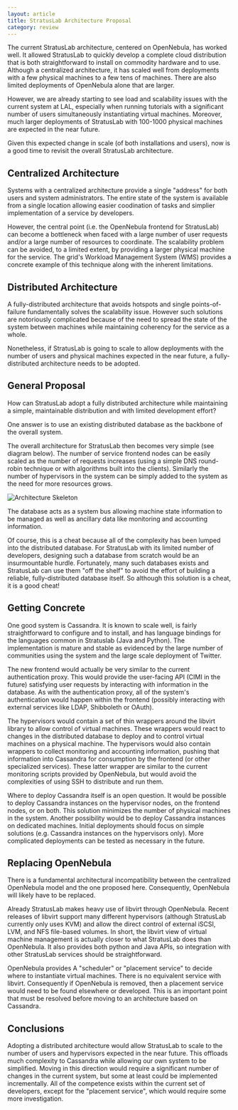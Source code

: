 ```yaml
---
layout: article
title: StratusLab Architecture Proposal
category: review
---
```


The current StratusLab architecture, centered on OpenNebula, has
worked well.  It allowed StratusLab to quickly develop a complete
cloud distribution that is both straightforward to install on
commodity hardware and to use.  Although a centralized architecture,
it has scaled well from deployments with a few physical machines to a
few tens of machines.  There are also limited deployments of
OpenNebula alone that are larger. 

However, we are already starting to see load and scalability issues
with the current system at LAL, especially when running tutorials with
a significant number of users simultaneously instantiating virtual
machines.  Moreover, much larger deployments of StratusLab with
100-1000 physical machines are expected in the near future.

Given this expected change in scale (of both installations and users),
now is a good time to revisit the overall StratusLab architecture.


Centralized Architecture
------------------------

Systems with a centralized architecture provide a single "address" for
both users and system administrators.  The entire state of the system
is available from a single location allowing easier coodination of
tasks and simplier implementation of a service by developers.

However, the central point (i.e. the OpenNebula frontend for
StratusLab) can become a bottleneck when faced with a large number of
user requests and/or a large number of resources to coordinate.  The
scalability problem can be avoided, to a limited extent, by providing
a larger physical machine for the service.  The grid's Workload
Management System (WMS) provides a concrete example of this technique
along with the inherent limitations.  


Distributed Architecture
------------------------

A fully-distributed architecture that avoids hotspots and single
points-of-failure fundamentally solves the scalability issue.  However
such solutions are notoriously complicated because of the need to
spread the state of the system between machines while maintaining
coherency for the service as a whole.

Nonetheless, if StratusLab is going to scale to allow deployments with
the number of users and physical machines expected in the near future,
a fully-distributed architecture needs to be adopted.


General Proposal
----------------

How can StratusLab adopt a fully distributed architecture while
maintaining a simple, maintainable distribution and with limited
development effort?

One answer is to use an existing distributed database as the backbone
of the overall system.

The overall architecture for StratusLab then becomes very simple (see
diagram below).  The number of service frontend nodes can be easily
scaled as the number of requests increases (using a simple DNS
round-robin technique or with algorithms built into the clients).
Similarly the number of hypervisors in the system can be simply added
to the system as the need for more resources grows.

![Architecture Skeleton][arch]

The database acts as a system bus allowing machine state information
to be managed as well as ancillary data like monitoring and accounting
information. 

Of course, this is a cheat because all of the complexity has been
lumped into the distributed database.  For StratusLab with its limited
number of developers, designing such a database from scratch would be
an insurmountable hurdle.  Fortunately, many such databases exists and
StratusLab can use them "off the shelf" to avoid the effort of
building a reliable, fully-distributed database itself.  So although
this solution is a cheat, it is a good cheat! 


Getting Concrete
----------------

One good system is Cassandra.  It is known to scale well, is fairly
straightforward to configure and to install, and has language bindings
for the languages common in Stratuslab (Java and Python).  The
implementation is mature and stable as evidenced by the large number
of communities using the system and the large scale deployment of
Twitter. 

The new frontend would actually be very similar to the current
authentication proxy.  This would provide the user-facing API (CIMI in
the future) satisfying user requests by interacting with information
in the database.  As with the authentication proxy, all of the
system's authentication would happen within the frontend (possibly
interacting with external services like LDAP, Shibboleth or OAuth).

The hypervisors would contain a set of thin wrappers around the
libvirt library to allow control of virtual machines.  These wrappers
would react to changes in the distributed database to deploy and to
control virtual machines on a physical machine.  The hypervisors would
also contain wrappers to collect monitoring and accounting
information, pushing that information into Cassandra for consumption
by the frontend (or other specialized services).  These latter wrapper
are similar to the current monitoring scripts provided by OpenNebula,
but would avoid the complexities of using SSH to distribute and run
them.

Where to deploy Cassandra itself is an open question.  It would be
possible to deploy Cassandra instances on the hypervisor nodes, on the
frontend nodes, or on both.  This solution minimizes the number of
physical machines in the system.  Another possibility would be to
deploy Cassandra instances on dedicated machines.  Initial deployments
should focus on simple solutions (e.g. Cassandra instances on the
hypervisors only).  More complicated deployments can be tested as
necessary in the future.

Replacing OpenNebula
--------------------

There is a fundamental architectural incompatibility between the
centralized OpenNebula model and the one proposed here.  Consequently,
OpenNebula will likely have to be replaced.

Already StratusLab makes heavy use of libvirt through OpenNebula.
Recent releases of libvirt support many different hypervisors
(although StratusLab currently only uses KVM) and allow the direct
control of external iSCSI, LVM, and NFS file-based volumes.  In short,
the libvirt view of virtual machine management is actually closer to
what StratusLab does than OpenNebula.  It also provides both python
and Java APIs, so integration with other StratusLab services should be
straightforward.

OpenNebula provides A "scheduler" or "placement service" to decide
where to instantiate virtual machines.  There is no equivalent service
with libvirt.  Consequently if OpenNebula is removed, then a placement
service would need to be found elsewhere or developed.  This is an
important point that must be resolved before moving to an architecture
based on Cassandra.


Conclusions
-----------

Adopting a distributed architecture would allow StratusLab to scale to
the number of users and hypervisors expected in the near future.  This
offloads much complexity to Cassandra while allowing our own system to
be simplified.  Moving in this direction would require a significant
number of changes in the current system, but some at least could be
implemented incrementally.  All of the competence exists within the
current set of developers, except for the "placement service", which
would require some more investigation. 


[arch]: http://stratuslab.eu/diagrams/stratuslab-architecture-skeleton.png
